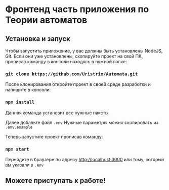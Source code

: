 # Фронтенд часть приложения по Теории автоматов

## Установка и запуск

Чтобы запустить приложение, у вас должны быть установлены NodeJS, Git. 
Если они уже установлены, скопируйте проект на свой ПК, прописав команду в консоли находясь в нужной папке:
### `git clone https://github.com/Uristrix/Automata.git`
После клонирования откройте проект в своей среде разработки и напишите в консоли:
### `npm install`
Данная команда установит все нужные пакеты.

Далее добавьте файл `.env`
Нужные параметры можно скопировать из `.env.example`

Теперь запустите проект прописав команду: 
### `npm start`

Перейдите в браузере по адресу [http://localhost:3000](http://localhost:3000) или тому, который вы указали в `.env`

## Можете приступать к работе!
